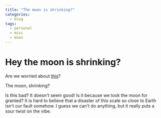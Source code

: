 ```yaml
---
title: "The moon is shrinking?"
categories:
  - blog
tags:
  - personal
  - misc
  - moon
---
```


# Hey the moon is shrinking?

Are we worried about [this](https://www.nature.com/articles/s41561-019-0362-2)?

The moon, shrinking?

Is this bad? It doesn't seem good! Is it because we took the moon for granted? It is hard to believe that a disaster of this scale so close to Earth isn't our fault somehow. I guess we can't do anything, but it really puts a sour twist on the vibe.
